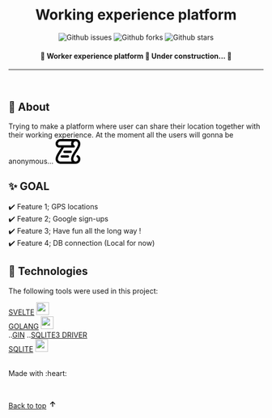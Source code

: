<!-- <div align="center" id="top"> 
  <img src="./.github/app.gif" alt="Mytemplate" />

  &#xa0;

</div> -->

<h1 align="center">Working experience platform </h1>

<p align="center">
  <img alt="Github issues" src="https://img.shields.io/github/issues/jakubgaba/Work_spoils?color=56BEB8" />

  <img alt="Github forks" src="https://img.shields.io/github/forks/jakubgaba/Work_spoils?color=56BEB8" />

  <img alt="Github stars" src="https://img.shields.io/github/stars/jakubgaba/Work_spoils?color=56BEB8" />

</p>



<h4 align="center"> 
	🚧  Worker experience platform 🚀 Under construction...  🚧
</h4> 
<hr>
<br>


## :dart: About  ##

Trying to make a platform where user can share their location together with their working experience. At the moment all the users will gonna be anonymous...  <svg xmlns="http://www.w3.org/2000/svg" viewBox="0 0 16 16" width="49" height="49"><path d="M5 8.25a.75.75 0 0 1 .75-.75h4a.75.75 0 0 1 0 1.5h-4A.75.75 0 0 1 5 8.25ZM4 10.5A.75.75 0 0 0 4 12h4a.75.75 0 0 0 0-1.5H4Z"></path><path d="M13-.005c1.654 0 3 1.328 3 3 0 .982-.338 1.933-.783 2.818-.443.879-1.028 1.758-1.582 2.588l-.011.017c-.568.853-1.104 1.659-1.501 2.446-.398.789-.623 1.494-.623 2.136a1.5 1.5 0 1 0 2.333-1.248.75.75 0 0 1 .834-1.246A3 3 0 0 1 13 16H3a3 3 0 0 1-3-3c0-1.582.891-3.135 1.777-4.506.209-.322.418-.637.623-.946.473-.709.923-1.386 1.287-2.048H2.51c-.576 0-1.381-.133-1.907-.783A2.68 2.68 0 0 1 0 2.995a3 3 0 0 1 3-3Zm0 1.5a1.5 1.5 0 0 0-1.5 1.5c0 .476.223.834.667 1.132A.75.75 0 0 1 11.75 5.5H5.368c-.467 1.003-1.141 2.015-1.773 2.963-.192.289-.381.571-.558.845C2.13 10.711 1.5 11.916 1.5 13A1.5 1.5 0 0 0 3 14.5h7.401A2.989 2.989 0 0 1 10 13c0-.979.338-1.928.784-2.812.441-.874 1.023-1.748 1.575-2.576l.017-.026c.568-.853 1.103-1.658 1.501-2.448.398-.79.623-1.497.623-2.143 0-.838-.669-1.5-1.5-1.5Zm-10 0a1.5 1.5 0 0 0-1.5 1.5c0 .321.1.569.27.778.097.12.325.227.74.227h7.674A2.737 2.737 0 0 1 10 2.995c0-.546.146-1.059.401-1.5Z"></path></svg>

## :sparkles: GOAL ##

:heavy_check_mark: Feature 1; GPS locations\
:heavy_check_mark: Feature 2; Google sign-ups\
:heavy_check_mark: Feature 3; Have fun all the long way !\
:heavy_check_mark: Feature 4; DB connection (Local for now)

## :rocket: Technologies ##

The following tools were used in this project:

[SVELTE](https://kit.svelte.dev/) 
<img src="https://cdn.jsdelivr.net/gh/devicons/devicon@latest/icons/svelte/svelte-original.svg" width="25px"/>
<br>
[GOLANG](https://go.dev/)
<img src="https://cdn.jsdelivr.net/gh/devicons/devicon@latest/icons/go/go-original.svg" width="25px"/>
<br>
..[GIN](https://github.com/gin-gonic/gin)
..[SQLITE3 DRIVER](github.com/mattn/go-sqlite3)
<br>
[SQLITE](https://www.sqlite.org/index.html)
<img src="https://cdn.jsdelivr.net/gh/devicons/devicon@latest/icons/sqlite/sqlite-original.svg" width="25px"/>

<br>
Made with :heart:

          
&#xa0;

<a href="#top">Back to top</a>
<svg xmlns="http://www.w3.org/2000/svg" viewBox="0 0 16 16" width="16" height="16"><path d="M3.47 7.78a.75.75 0 0 1 0-1.06l4.25-4.25a.75.75 0 0 1 1.06 0l4.25 4.25a.751.751 0 0 1-.018 1.042.751.751 0 0 1-1.042.018L9 4.81v7.44a.75.75 0 0 1-1.5 0V4.81L4.53 7.78a.75.75 0 0 1-1.06 0Z"></path></svg>